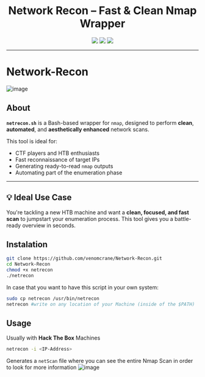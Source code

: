 <h1 align="center">
 Network Recon – Fast & Clean Nmap Wrapper
</h1>

<p align="center">
  <img src="https://img.shields.io/badge/Bash-Script-green?style=for-the-badge&logo=gnubash" />
  <img src="https://img.shields.io/badge/Nmap-Wrapper-blueviolet?style=for-the-badge" />
  <img src="https://img.shields.io/badge/HTB-Ready-orange?style=for-the-badge" />
</p>

---

# Network-Recon
![image](https://github.com/user-attachments/assets/b025b547-a108-4d7e-b9f3-12e19ade02d8)


##  About

**`netrecon.sh`** is a Bash-based wrapper for `nmap`, designed to perform **clean**, **automated**, and **aesthetically enhanced** network scans.

This tool is ideal for:
-  CTF players and HTB enthusiasts
-  Fast reconnaissance of target IPs
-  Generating ready-to-read `nmap` outputs
-  Automating part of the enumeration phase

---

## 💡 Ideal Use Case

You're tackling a new HTB machine and want a **clean, focused, and fast scan** to jumpstart your enumeration process. This tool gives you a battle-ready overview in seconds.


## Instalation

```bash
git clone https://github.com/venomcrane/Network-Recon.git
cd Network-Recon
chmod +x netrecon
./netrecon 
```

In case that you want to have this script in your own system:
```bash
sudo cp netrecon /usr/bin/netrecon
netrecon #write on any location of your Machine (inside of the $PATH)
```

## Usage 
Usually with **Hack The Box** Machines

```bash
netrecon -i <IP-Address>
```
Generates a `netScan` file where you can see the entire Nmap Scan in order to look for more information
![image](https://github.com/user-attachments/assets/15d8e163-4d97-4020-9b0d-9f4f5f0ab123)




